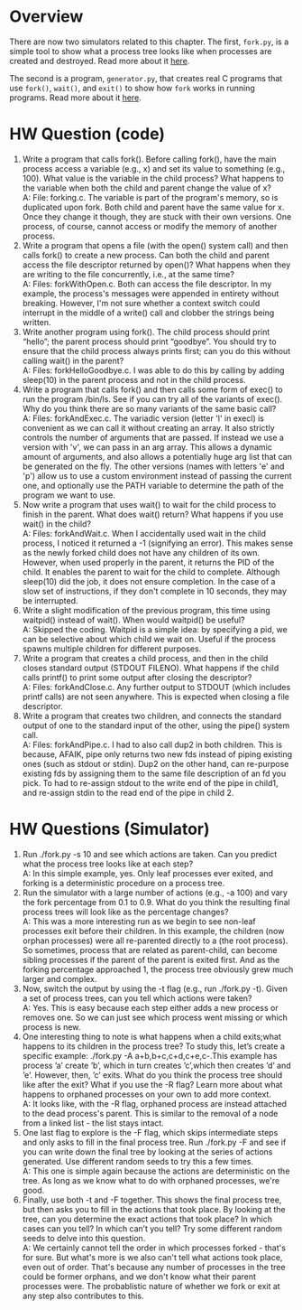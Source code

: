 
# Overview

There are now two simulators related to this chapter. The first,
`fork.py`, is a simple tool to show what a process tree looks like
when processes are created and destroyed. Read more about it
[here](README-fork.md).

The second is a program, `generator.py`, that creates real C programs
that use `fork()`, `wait()`, and `exit()` to show how `fork` works in
running programs. Read more about it [here](README-generator.md).

# HW Question (code)
1. Write a program that calls fork(). Before calling fork(), have the main process access a variable (e.g., x) and set its value to something (e.g., 100). What value is the variable in the child process? What happens to the variable when both the child and parent change the value of x?  
   A: File: forking.c. The variable is part of the program's memory, so is duplicated upon fork. Both child and parent have the same value for x. Once they change it though, they are stuck with their own versions. One process, of course, cannot access or modify the memory of another process.
2. Write a program that opens a file (with the open() system call) and then calls fork() to create a new process. Can both the child and parent access the file descriptor returned by open()? What happens when they are writing to the file concurrently, i.e., at the same time?  
   A: Files: forkWithOpen.c. Both can access the file descriptor. In my example, the process's messages were appended in entirety without breaking. However, I'm not sure whether a context switch could interrupt in the middle of a write() call and clobber the strings being written.  
3. Write another program using fork(). The child process should print “hello”; the parent process should print “goodbye”. You should try to ensure that the child process always prints first; can you do this without calling wait() in the parent?  
   A: Files: forkHelloGoodbye.c. I was able to do this by calling by adding sleep(10) in the parent process and not in the child process.  
4. Write a program that calls fork() and then calls some form of exec() to run the program /bin/ls. See if you can try all of the variants of exec(). Why do you think there are so many variants of the same basic call?  
   A: Files: forkAndExec.c. The variadic version (letter 'l' in execl) is convenient as we can call it without creating an array. It also strictly controls the number of arguments that are passed. If instead we use a version with 'v', we can pass in an arg array. This allows a dynamic amount of arguments, and also allows a potentially huge arg list that can be generated on the fly. The other versions (names with letters 'e' and 'p') allow us to use a custom environment instead of passing the current one, and optionally use the PATH variable to determine the path of the program we want to use.  
5. Now write a program that uses wait() to wait for the child process to finish in the parent. What does wait() return? What happens if you use wait() in the child?  
   A: Files: forkAndWait.c. When I accidentally used wait in the child process, I noticed it returned a -1 (signifying an error). This makes sense as the newly forked child does not have any children of its own. However, when used properly in the parent, it returns the PID of the child. It enables the parent to wait for the child to complete. Although sleep(10) did the job, it does not ensure completion. In the case of a slow set of instructions, if they don't complete in 10 seconds, they may be interrupted.  
6. Write a slight modification of the previous program, this time using waitpid() instead of wait(). When would waitpid() be useful?  
   A: Skipped the coding. Waitpid is a simple idea: by specifying a pid, we can be selective about which child we wait on. Useful if the process spawns multiple children for different purposes.  
7. Write a program that creates a child process, and then in the child closes standard output (STDOUT FILENO). What happens if the child calls printf() to print some output after closing the descriptor?  
   A: Files: forkAndClose.c. Any further output to STDOUT (which includes printf calls) are not seen anywhere. This is expected when closing a file descriptor.  
8. Write a program that creates two children, and connects the standard output of one to the standard input of the other, using the pipe() system call.  
   A: Files: forkAndPipe.c. I had to also call dup2 in both children. This is because, AFAIK, pipe only returns two new fds instead of piping existing ones (such as stdout or stdin). Dup2 on the other hand, can re-purpose existing fds by assigning them to the same file description of an fd you pick. To had to re-assign stdout to the write end of the pipe in child1, and re-assign stdin to the read end of the pipe in child 2. 

# HW Questions (Simulator)
1. Run ./fork.py -s 10 and see which actions are taken. Can you predict what the process tree looks like at each step?  
   A: In this simple example, yes. Only leaf processes ever exited, and forking is a deterministic procedure on a process tree.
2. Run the simulator with a large number of actions (e.g., -a 100) and vary the fork percentage from 0.1 to 0.9. What do you think the resulting final process trees will look like as the percentage changes?  
   A: This was a more interesting run as we begin to see non-leaf processes exit before their children. In this example, the children (now orphan processes) were all re-parented directly to a (the root process). So sometimes, process that are related as parent-child, can become sibling processes if the parent of the parent is exited first. And as the forking percentage approached 1, the process tree obviously grew much larger and complex.
3. Now, switch the output by using the -t flag (e.g., run ./fork.py -t). Given a set of process trees, can you tell which actions were taken?  
   A: Yes. This is easy because each step either adds a new process or removes one. So we can just see which process went missing or which process is new.
4. One interesting thing to note is what happens when a child exits;what happens to its children in the process tree? To study this, let’s create a specific example: ./fork.py -A a+b,b+c,c+d,c+e,c-.This example has process ’a’ create ’b’, which in turn creates ’c’,which then creates ’d’ and ’e’. However, then, ’c’ exits. What do you think the process tree should like after the exit? What if you use the -R flag? Learn more about what happens to orphaned processes on your own to add more context.  
   A: It looks like, with the -R flag, orphaned process are instead attached to the dead process's parent. This is similar to the removal of a node from a linked list - the list stays intact.
5. One last flag to explore is the -F flag, which skips intermediate steps and only asks to fill in the final process tree. Run ./fork.py -F and see if you can write down the final tree by looking at the series of actions generated. Use different random seeds to try this a few times.  
   A: This one is simple again because the actions are deterministic on the tree. As long as we know what to do with orphaned processes, we're good.  
6. Finally, use both -t and -F together. This shows the final process tree, but then asks you to fill in the actions that took place. By looking at the tree, can you determine the exact actions that took place? In which cases can you tell? In which can’t you tell? Try some different random seeds to delve into this question.  
   A: We certainly cannot tell the order in which processes forked - that's for sure. But what's more is we also can't tell what actions took place, even out of order. That's because any number of processes in the tree could be former orphans, and we don't know what their parent processes were. The probablistic nature of whether we fork or exit at any step also contributes to this.   
 










